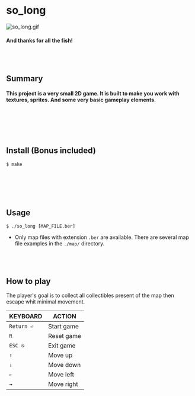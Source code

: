 # so_long
![so_long.gif](./so_long.gif)
#### And thanks for all the fish!
<br/><br/>

## Summary
#### This project is a very small 2D game. It is built to make you work with textures, sprites. And some very basic gameplay elements.
<br/><br/><br/><br/>

## Install (Bonus included)
	$ make
<br/><br/><br/><br/>

## Usage
	$ ./so_long [MAP_FILE.ber]
+ Only map files with extension `.ber` are available. There are several map file examples in the `./map/`  directory.
<br/><br/><br/><br/>

## How to play
The player's goal is to collect all collectibles present of the map then escape whit minimal movement.

| KEYBOARD   | ACTION     |
| ---------- | ---------- |
| `Return ⏎` | Start game |
| `R`        | Reset game |
| `ESC ⎋`    | Exit game  |
| `↑`        | Move up    |
| `↓`        | Move down  |
| `←`        | Move left  |
| `→`        | Move right |

